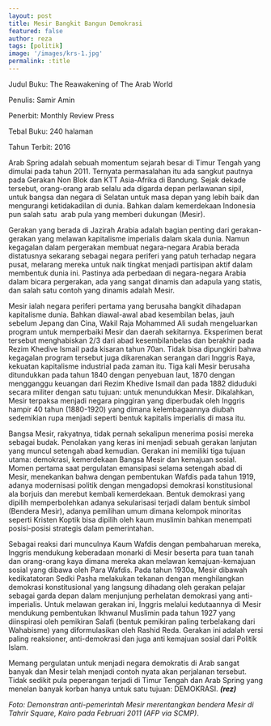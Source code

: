 ```yaml
---
layout: post
title: Mesir Bangkit Bangun Demokrasi
featured: false
author: reza
tags: [politik]
image: '/images/krs-1.jpg'
permalink: :title
---
```


Judul Buku: The Reawakening of The Arab World

Penulis: Samir Amin

Penerbit: Monthly Review Press

Tebal Buku: 240 halaman

Tahun Terbit: 2016

Arab Spring adalah sebuah momentum sejarah besar di Timur Tengah yang dimulai pada tahun 2011. Ternyata permasalahan itu ada sangkut pautnya pada Gerakan Non Blok dan KTT Asia-Afrika di Bandung. Sejak dekade tersebut, orang-orang arab selalu ada digarda depan perlawanan sipil, untuk bangsa dan negara di Selatan untuk masa depan yang lebih baik dan mengurangi ketidakadilan di dunia. Bahkan dalam kemerdekaan Indonesia pun salah satu  arab pula yang memberi dukungan (Mesir).

Gerakan yang berada di Jazirah Arabia adalah bagian penting dari gerakan-gerakan yang melawan kapitalisme imperialis dalam skala dunia. Namun kegagalan dalam pergerakan membuat negara-negara Arabia berada distatusnya sekarang sebagai negara periferi yang patuh terhadap negara pusat, melarang mereka untuk naik tingkat menjadi partisipan aktif dalam membentuk dunia ini. Pastinya ada perbedaan di negara-negara Arabia dalam bicara pergerakan, ada yang sangat dinamis dan adapula yang statis, dan salah satu contoh yang dinamis adalah Mesir.

Mesir ialah negara periferi pertama yang berusaha bangkit dihadapan kapitalisme dunia. Bahkan diawal-awal abad kesembilan belas, jauh sebelum Jepang dan Cina, Wakil Raja Mohammed Ali sudah mengeluarkan program untuk memperbaiki Mesir dan daerah sekitarnya. Eksperimen berat tersebut menghabiskan 2/3 dari abad kesembilanbelas dan berakhir pada Rezim Khedive Ismail pada kisaran tahun 70an. Tidak bisa dipungkiri bahwa kegagalan program tersebut juga dikarenakan serangan dari Inggris Raya, kekuatan kapitalisme industrial pada zaman itu. Tiga kali Mesir berusaha ditundukkan pada tahun 1840 dengan penyebuan laut, 1870 dengan mengganggu keuangan dari Rezim Khedive Ismail dan pada 1882 diduduki secara militer dengan satu tujuan: untuk menundukkan Mesir. Dikalahkan, Mesir terpaksa menjadi negara pinggiran yang diperbudak oleh Inggris hampir 40 tahun (1880-1920) yang dimana kelembagaannya diubah sedemikian rupa menjadi seperti bentuk kapitalis imperialis di masa itu.

Bangsa Mesir, rakyatnya, tidak pernah sekalipun menerima posisi mereka sebagai budak. Penolakan yang keras ini menjadi sebuah gerakan lanjutan yang muncul setengah abad kemudian. Gerakan ini memiliki tiga tujuan utama: demokrasi, kemerdekaan Bangsa Mesir dan kemajuan sosial. Momen pertama saat pergulatan emansipasi selama setengah abad di Mesir, menekankan bahwa dengan pembentukan Wafdis pada tahun 1919, adanya modernisasi politik dengan mengadopsi demokrasi konstitusional ala borjuis dan merebut kembali kemerdekaan. Bentuk demokrasi yang dipilih memperbolehkan adanya sekularisasi terjadi dalam bentuk simbol (Bendera Mesir), adanya pemilihan umum dimana kelompok minoritas seperti Kristen Koptik bisa dipilih oleh kaum muslimin bahkan menempati posisi-posisi strategis dalam pemerintahan.

Sebagai reaksi dari munculnya Kaum Wafdis dengan pembaharuan mereka, Inggris mendukung keberadaan monarki di Mesir beserta para tuan tanah dan orang-orang kaya dimana mereka akan melawan kemajuan-kemajuan sosial yang dibawa oleh Para Wafdis. Pada tahun 1930a, Mesir dibawah kedikatatoran Sedki Pasha melakukan tekanan dengan menghilangkan demokrasi konstitusional yang langsung dihadang oleh gerakan pelajar sebagai garda depan dalam menjunjung perhelatan demokrasi yang anti-imperialis. Untuk melawan gerakan ini, Inggris melalui kedutaannya di Mesir mendukung pembentukan Ikhwanul Muslimin pada tahun 1927 yang diinspirasi oleh pemikiran Salafi (bentuk pemikiran paling terbelakang dari Wahabisme) yang diformulasikan oleh Rashid Reda. Gerakan ini adalah versi paling reaksioner, anti-demokrasi dan juga anti kemajuan sosial dari Politik Islam.

Memang pergulatan untuk menjadi negara demokratis di Arab sangat banyak dan Mesir telah menjadi contoh nyata akan perjalanan tersebut. Tidak sedikit pula peperangan terjadi di Timur Tengah dan Arab Spring yang menelan banyak korban hanya untuk satu tujuan: DEMOKRASI. **_(rez)_**

_Foto: Demonstran anti-pemerintah Mesir merentangkan bendera Mesir di Tahrir Square, Kairo pada Februari 2011 (AFP via SCMP)_.
